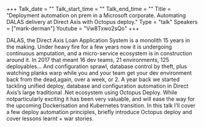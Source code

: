 +++
Talk_date = ""
Talk_start_time = ""
Talk_end_time = ""
Title = "Deployment automation on prem in a Microsoft corporate. Automating DALAS delivery at Direct Axis with Octopus deploy."
Type = "talk"
Speakers = ["mark-derman"]
Youtube = "Vw8Txwo2sQo"
+++

DALAS, the Direct Axis Loan Application System is a monolith 15 years in the making. Under heavy fire for a few years now it is undergoing continuous amputation, and a micro-service ecosystem is in construction around it. In 2017 that meant 16 dev teams, 21 environments, 125 deployables... And configuration sprawl, database control by theft, plus watching planks warp while you and your team get your dev environment back from the dead,again, over a week, or 2. A year back we started tackling unified deploy, database and configuration automation in Direct Axis’s large traditional .Net ecosystem using Octopus Deploy. While notparticularly exciting it has been very valuable, and will ease the way for the upcoming Dockerisation and Kubernetes transition. In this talk I’ll cover a few deploy automation principles, briefly introduce Octopus deploy and cover lessons learnt + war stories.
